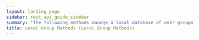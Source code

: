 ```yaml
---
layout: landing_page
sidebar: rest_api_guide_sidebar
summary: "The following methods manage a local database of user groups. The server assigns a unique identifier to each group. Groups can be associated with an optional NFS group ID."
title: Local Group Methods (Local Group Methods)
---
```

